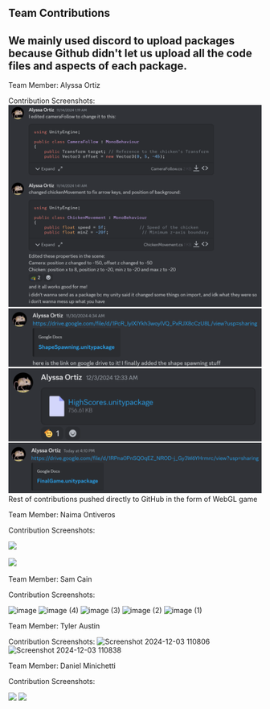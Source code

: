 ## Team Contributions

## We mainly used discord to upload packages because Github didn't let us upload all the code files and aspects of each package.

Team Member: Alyssa Ortiz

Contribution Screenshots:
![image](contribution_images/image.png)
![image](contribution_images/image2.png)
![image](contribution_images/image3.png)
![image](contribution_images/image4.png)
Rest of contributions pushed directly to GitHub in the form of WebGL game

Team Member: Naima Ontiveros

Contribution Screenshots:

![](https://i.ibb.co/410yZG5/image2.png)

![](https://i.ibb.co/g6RpCR2/image.png)


Team Member: Sam Cain

Contribution Screenshots:

![image](https://github.com/user-attachments/assets/dbbb7f96-2d3e-4810-a33a-ddc5c177306c)
![image (4)](https://github.com/user-attachments/assets/16b292e5-9a5e-4d1b-a4e3-3689f60af278)
![image (3)](https://github.com/user-attachments/assets/45b9c9a0-f9a8-4d85-ab68-381f6ba9e66a)
![image (2)](https://github.com/user-attachments/assets/bb654005-eb32-442b-8006-af5427dfc758)
![image (1)](https://github.com/user-attachments/assets/2acf5281-fc37-4d81-88a6-0880c1c3bc6b)


Team Member: Tyler Austin

Contribution Screenshots:
![Screenshot 2024-12-03 110806](https://github.com/user-attachments/assets/db7e7b4d-4789-43a3-aef7-1920bb5b7225)
![Screenshot 2024-12-03 110838](https://github.com/user-attachments/assets/6f1bee6a-d940-4922-a283-7d39a4ef911e)


Team Member: Daniel Minichetti

Contribution Screenshots:

<img src="https://i.imgur.com/T1pBqH6.jpeg" style="width: 50%; height: auto;" />

<img src="https://i.imgur.com/UAmtcZD.jpeg" style="width: 50%; height: auto;" />
